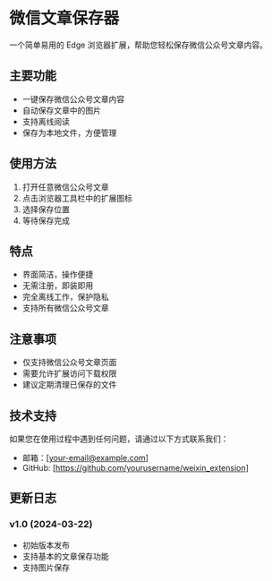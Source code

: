 # 微信文章保存器

一个简单易用的 Edge 浏览器扩展，帮助您轻松保存微信公众号文章内容。

## 主要功能

- 一键保存微信公众号文章内容
- 自动保存文章中的图片
- 支持离线阅读
- 保存为本地文件，方便管理

## 使用方法

1. 打开任意微信公众号文章
2. 点击浏览器工具栏中的扩展图标
3. 选择保存位置
4. 等待保存完成

## 特点

- 界面简洁，操作便捷
- 无需注册，即装即用
- 完全离线工作，保护隐私
- 支持所有微信公众号文章

## 注意事项

- 仅支持微信公众号文章页面
- 需要允许扩展访问下载权限
- 建议定期清理已保存的文件

## 技术支持

如果您在使用过程中遇到任何问题，请通过以下方式联系我们：
- 邮箱：[your-email@example.com]
- GitHub: [https://github.com/yourusername/weixin_extension]

## 更新日志

### v1.0 (2024-03-22)
- 初始版本发布
- 支持基本的文章保存功能
- 支持图片保存 